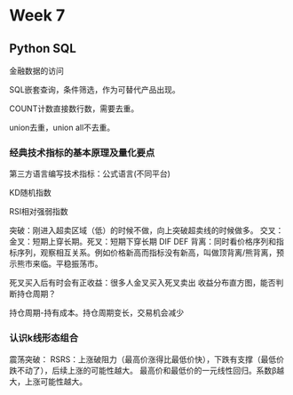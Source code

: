 # Week 7

## Python SQL

金融数据的访问

SQL嵌套查询，条件筛选，作为可替代产品出现。

COUNT计数直接数行数，需要去重。

union去重，union all不去重。

### 经典技术指标的基本原理及量化要点

第三方语言编写技术指标：公式语言(不同平台)

KD随机指数

RSI相对强弱指数

突破：刚进入超卖区域（低）的时候不做，向上突破超卖线的时候做多。
交叉：金叉：短期上穿长期。死叉：短期下穿长期   DIF DEF
背离：同时看价格序列和指标序列，观察相互关系。例如价格新高而指标没有新高，叫做顶背离/熊背离，预示熊市来临。平稳振荡市。

死叉买入后有时会有正收益：很多人金叉买入死叉卖出
收益分布直方图，能否判断持仓周期？

持仓周期-持有成本。持仓周期变长，交易机会减少

### 认识k线形态组合

震荡突破：
RSRS：上涨破阻力（最高价涨得比最低价快），下跌有支撑（最低价跌不动了），后续上涨的可能性越大。
最高价和最低价的一元线性回归。系数β越大，上涨可能性越大。


